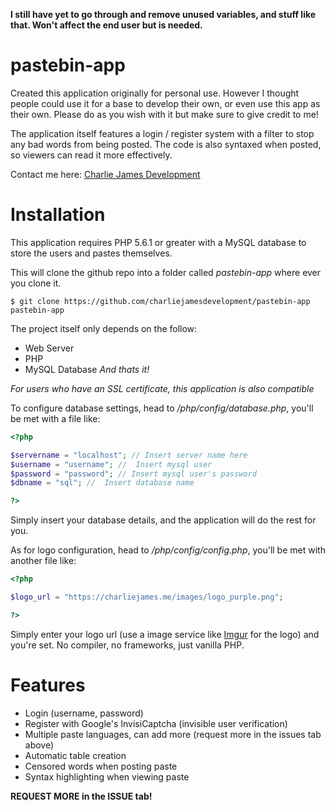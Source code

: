 **I still have yet to go through and remove unused variables, and stuff like that. Won't affect the end user but is needed.**

# pastebin-app
Created this application originally for personal use. However I thought people could use it for a base to develop their own, or even use this app as their own. Please do as you wish with it but make sure to give credit to me!

The application itself features a login / register system with a filter to stop any bad words from being posted. The code is also syntaxed when posted, so viewers can read it more effectively.

Contact me here: [Charlie James Development](https://charliejames.me)

# Installation
This application requires PHP 5.6.1 or greater with a MySQL database to store the users and pastes themselves.

This will clone the github repo into a folder called *pastebin-app* where ever you clone it.
```terminal
$ git clone https://github.com/charliejamesdevelopment/pastebin-app pastebin-app
```

The project itself only depends on the follow:
- Web Server
- PHP
- MySQL Database
*And thats it!* 

*For users who have an SSL certificate, this application is also compatible*

To configure database settings, head to */php/config/database.php*, you'll be met with a file like:
```php
<?php

$servername = "localhost"; // Insert server name here
$username = "username"; //  Insert mysql user
$password = "password"; // Insert mysql user's password
$dbname = "sql"; //  Insert database name

?>
```
Simply insert your database details, and the application will do the rest for you.

As for logo configuration, head to */php/config/config.php*, you'll be met with another file like:
```php
<?php

$logo_url = "https://charliejames.me/images/logo_purple.png";

?>
```
Simply enter your logo url (use a image service like [Imgur](https://imgur.com) for the logo) and you're set. No compiler, no frameworks, just vanilla PHP.

# Features
- Login (username, password)
- Register with Google's InvisiCaptcha (invisible user verification)
- Multiple paste languages, can add more (request more in the issues tab above)
- Automatic table creation
- Censored words when posting paste
- Syntax highlighting when viewing paste

**REQUEST MORE in the ISSUE tab!**
